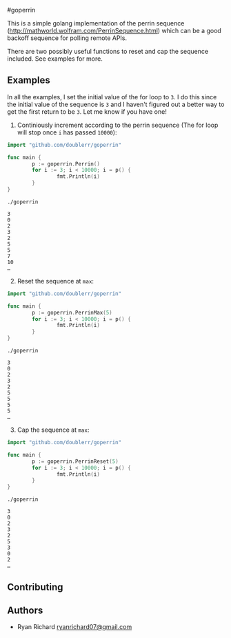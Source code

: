 #goperrin

This is a simple golang implementation of the perrin sequence (http://mathworld.wolfram.com/PerrinSequence.html) which can be a good backoff sequence for polling remote APIs. 

There are two possibly useful functions to reset and cap the sequence included.  See examples for more.

## Examples

In all the examples, I set the initial value of the for loop to `3`. I do this since the initial value of the sequence is `3` and I haven't figured out a better way to get the first return to be `3`. Let me know if you have one!

1. Continiously increment according to the perrin sequence (The for loop will stop once `i` has passed `10000`):

```go
import "github.com/doublerr/goperrin"

func main {
        p := goperrin.Perrin()
        for i := 3; i < 10000; i = p() {
                fmt.Println(i)
        }
}
```

```
./goperrin

3
0
2
3
2
5
5
7
10
…
```

2. Reset the sequence at `max`:

```go
import "github.com/doublerr/goperrin"

func main {
        p := goperrin.PerrinMax(5)
        for i := 3; i < 10000; i = p() {
                fmt.Println(i)
        }
}
```

```
./goperrin

3
0
2
3
2
5
5
5
5
…
```

3. Cap the sequence at `max`:

```go
import "github.com/doublerr/goperrin"

func main {
        p := goperrin.PerrinReset(5)
        for i := 3; i < 10000; i = p() {
                fmt.Println(i)
        }
}
```

```
./goperrin

3
0
2
3
2
5
3
0
2
…
```

## Contributing

## Authors

* Ryan Richard <ryanrichard07@gmail.com>
